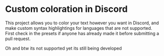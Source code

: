 # Custom coloration in Discord
This project allows you to color your text however you want in Discord, and make custom syntax
highlightings for languages that are not supported. First check in the presets if anyone has already
made it before submitting a pull request.

Oh and btw its not supported yet its still being developed
